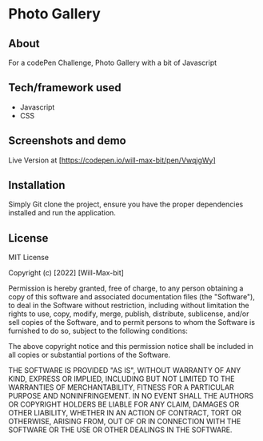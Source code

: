 # Photo Gallery

## About
<p>For a codePen Challenge, Photo Gallery with a  bit of Javascript</p>

## Tech/framework used
<ul>
<li>Javascript</li>
<li>CSS</li>
</ul>


## Screenshots and demo
Live Version at [https://codepen.io/will-max-bit/pen/VwqjgWy]

## Installation
Simply Git clone the project, ensure you have the proper dependencies installed and run the application.

## License

MIT License

Copyright (c) [2022] [Will-Max-bit]

Permission is hereby granted, free of charge, to any person obtaining a copy
of this software and associated documentation files (the "Software"), to deal
in the Software without restriction, including without limitation the rights
to use, copy, modify, merge, publish, distribute, sublicense, and/or sell
copies of the Software, and to permit persons to whom the Software is
furnished to do so, subject to the following conditions:

The above copyright notice and this permission notice shall be included in all
copies or substantial portions of the Software.

THE SOFTWARE IS PROVIDED "AS IS", WITHOUT WARRANTY OF ANY KIND, EXPRESS OR
IMPLIED, INCLUDING BUT NOT LIMITED TO THE WARRANTIES OF MERCHANTABILITY,
FITNESS FOR A PARTICULAR PURPOSE AND NONINFRINGEMENT. IN NO EVENT SHALL THE
AUTHORS OR COPYRIGHT HOLDERS BE LIABLE FOR ANY CLAIM, DAMAGES OR OTHER
LIABILITY, WHETHER IN AN ACTION OF CONTRACT, TORT OR OTHERWISE, ARISING FROM,
OUT OF OR IN CONNECTION WITH THE SOFTWARE OR THE USE OR OTHER DEALINGS IN THE
SOFTWARE.

